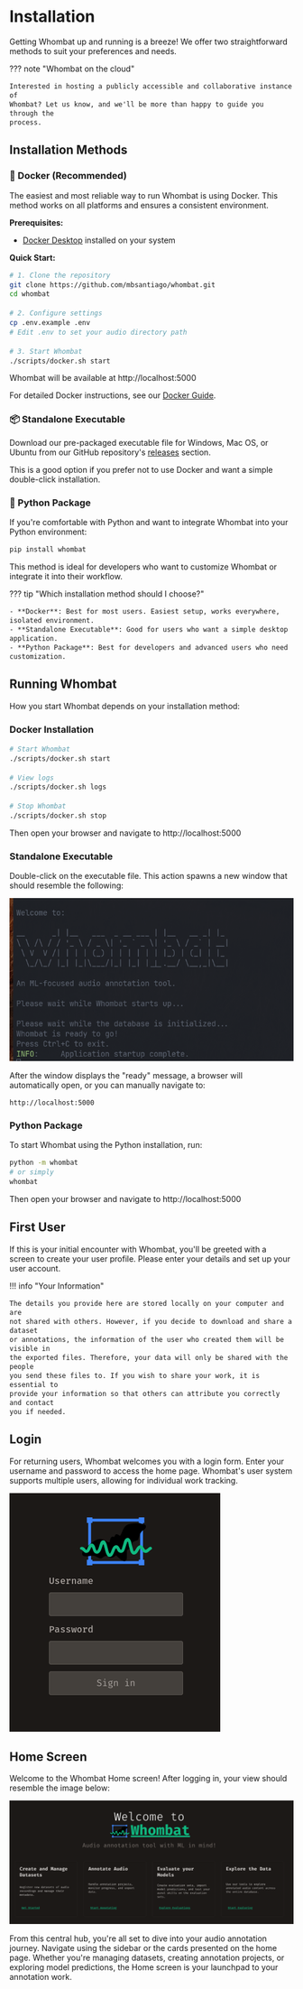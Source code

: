 # Installation

Getting Whombat up and running is a breeze! We offer two straightforward methods
to suit your preferences and needs.

??? note "Whombat on the cloud"

    Interested in hosting a publicly accessible and collaborative instance of
    Whombat? Let us know, and we'll be more than happy to guide you through the
    process.

## Installation Methods

### 🐳 Docker (Recommended)

The easiest and most reliable way to run Whombat is using Docker. This method works on all platforms and ensures a consistent environment.

**Prerequisites:**
- [Docker Desktop](https://www.docker.com/products/docker-desktop/) installed on your system

**Quick Start:**

```bash
# 1. Clone the repository
git clone https://github.com/mbsantiago/whombat.git
cd whombat

# 2. Configure settings
cp .env.example .env
# Edit .env to set your audio directory path

# 3. Start Whombat
./scripts/docker.sh start
```

Whombat will be available at http://localhost:5000

For detailed Docker instructions, see our [Docker Guide](../../DOCKER.md).

### 📦 Standalone Executable

Download our pre-packaged executable file for Windows, Mac OS, or Ubuntu from our GitHub repository's [releases](https://github.com/mbsantiago/whombat/releases) section.

This is a good option if you prefer not to use Docker and want a simple double-click installation.

### 🐍 Python Package

If you're comfortable with Python and want to integrate Whombat into your Python environment:

```bash
pip install whombat
```

This method is ideal for developers who want to customize Whombat or integrate it into their workflow.

??? tip "Which installation method should I choose?"

    - **Docker**: Best for most users. Easiest setup, works everywhere, isolated environment.
    - **Standalone Executable**: Good for users who want a simple desktop application.
    - **Python Package**: Best for developers and advanced users who need customization.

## Running Whombat

How you start Whombat depends on your installation method:

### Docker Installation

```bash
# Start Whombat
./scripts/docker.sh start

# View logs
./scripts/docker.sh logs

# Stop Whombat
./scripts/docker.sh stop
```

Then open your browser and navigate to http://localhost:5000

### Standalone Executable

Double-click on the executable file. This action spawns a new window that should resemble the following:

![boot](../assets/img/boot.png)

After the window displays the "ready" message, a browser will automatically open, or you can manually navigate to:

    http://localhost:5000

### Python Package

To start Whombat using the Python installation, run:

```bash
python -m whombat
# or simply
whombat
```

Then open your browser and navigate to http://localhost:5000

## First User

If this is your initial encounter with Whombat, you'll be greeted with a screen
to create your user profile. Please enter your details and set up your user
account.

!!! info "Your Information"

    The details you provide here are stored locally on your computer and are
    not shared with others. However, if you decide to download and share a dataset
    or annotations, the information of the user who created them will be visible in
    the exported files. Therefore, your data will only be shared with the people
    you send these files to. If you wish to share your work, it is essential to
    provide your information so that others can attribute you correctly and contact
    you if needed.

## Login

For returning users, Whombat welcomes you with a login form. Enter your username
and password to access the home page. Whombat's user system supports multiple
users, allowing for individual work tracking.

![login](../assets/img/login.png)

## Home Screen

Welcome to the Whombat Home screen! After logging in, your view should resemble
the image below:

![login page](../assets/img/homepage.png)

From this central hub, you're all set to dive into your audio annotation
journey. Navigate using the sidebar or the cards presented on the home page.
Whether you're managing datasets, creating annotation projects, or exploring
model predictions, the Home screen is your launchpad to your annotation work.
